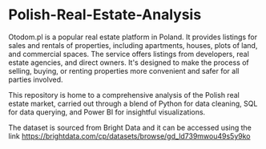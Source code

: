 # Polish-Real-Estate-Analysis
Otodom.pl is a popular real estate platform in Poland. It provides listings for sales and rentals of properties, including apartments, houses, plots of land, and commercial spaces. The service offers listings from developers, real estate agencies, and direct owners. It's designed to make the process of selling, buying, or renting properties more convenient and safer for all parties involved.

This repository is home to a comprehensive analysis of the Polish real estate market, carried out through a blend of Python for data cleaning, SQL for data querying, and Power BI for insightful visualizations.

The dataset is sourced from Bright Data and it can be accessed using the link https://brightdata.com/cp/datasets/browse/gd_ld739mwou49s5y9ko 
